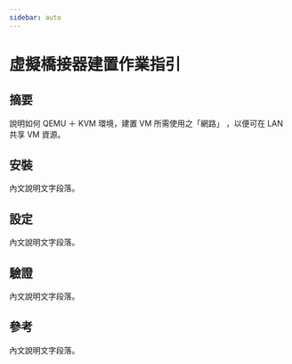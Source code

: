 ```yaml
---
sidebar: auto
---
```


# 虛擬橋接器建置作業指引

## 摘要

說明如何 QEMU ＋ KVM 環境，建置 VM 所需使用之「網路」
，以便可在 LAN 共享 VM 資源。

## 安裝

內文說明文字段落。

## 設定

內文說明文字段落。

## 驗證

內文說明文字段落。

## 參考

內文說明文字段落。

